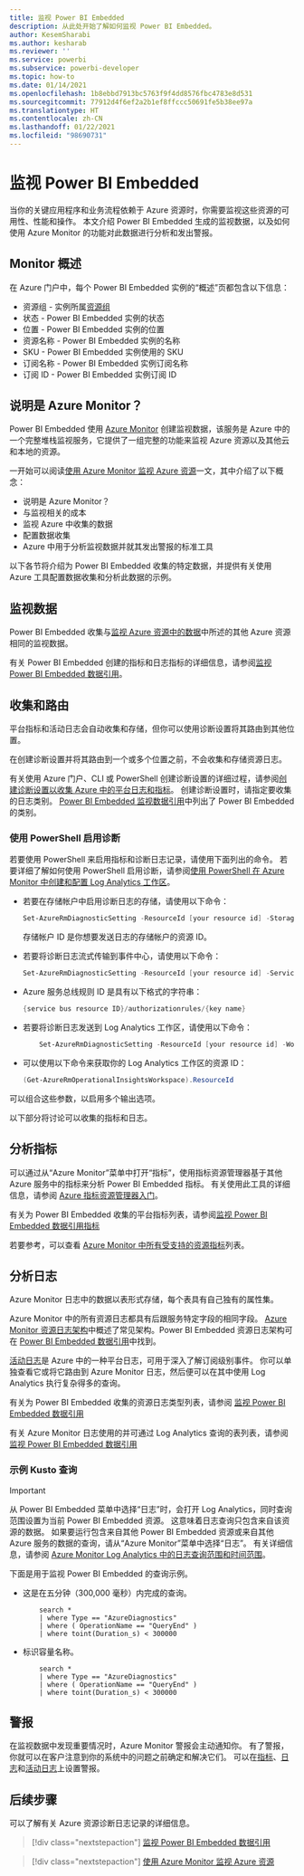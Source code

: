 ```yaml
---
title: 监视 Power BI Embedded
description: 从此处开始了解如何监视 Power BI Embedded。
author: KesemSharabi
ms.author: kesharab
ms.reviewer: ''
ms.service: powerbi
ms.subservice: powerbi-developer
ms.topic: how-to
ms.date: 01/14/2021
ms.openlocfilehash: 1b8ebbd7913bc5763f9f4dd8576fbc4783e8d531
ms.sourcegitcommit: 77912d4f6ef2a2b1ef8ffccc50691fe5b38ee97a
ms.translationtype: HT
ms.contentlocale: zh-CN
ms.lasthandoff: 01/22/2021
ms.locfileid: "98690731"
---
```

# <a name="monitor-power-bi-embedded"></a>监视 Power BI Embedded

当你的关键应用程序和业务流程依赖于 Azure 资源时，你需要监视这些资源的可用性、性能和操作。 本文介绍 Power BI Embedded 生成的监视数据，以及如何使用 Azure Monitor 的功能对此数据进行分析和发出警报。

## <a name="monitor-overview"></a>Monitor 概述

在 Azure 门户中，每个 Power BI Embedded 实例的“概述”页都包含以下信息：

* 资源组 - 实例所属[资源组](/azure/azure-resource-manager/management/overview#resource-groups)
* 状态 - Power BI Embedded 实例的状态
* 位置 - Power BI Embedded 实例的位置
* 资源名称 - Power BI Embedded 实例的名称
* SKU - Power BI Embedded 实例使用的 SKU
* 订阅名称 - Power BI Embedded 实例订阅名称
* 订阅 ID - Power BI Embedded 实例订阅 ID

## <a name="what-is-azure-monitor"></a>说明是 Azure Monitor？

Power BI Embedded  使用 [Azure Monitor](/azure/azure-monitor/overview) 创建监视数据，该服务是 Azure 中的一个完整堆栈监视服务，它提供了一组完整的功能来监视 Azure 资源以及其他云和本地的资源。

一开始可以阅读[使用 Azure Monitor 监视 Azure 资源](/azure/azure-monitor/insights/monitor-azure-resource)一文，其中介绍了以下概念：

- 说明是 Azure Monitor？
- 与监视相关的成本
- 监视 Azure 中收集的数据
- 配置数据收集
- Azure 中用于分析监视数据并就其发出警报的标准工具

以下各节将介绍为 Power BI Embedded 收集的特定数据，并提供有关使用 Azure 工具配置数据收集和分析此数据的示例。

## <a name="monitoring-data"></a>监视数据

Power BI Embedded 收集与[监视 Azure 资源中的数据](/azure/azure-monitor/insights/monitor-azure-resource#monitoring-data-from-Azure-resources)中所述的其他 Azure 资源相同的监视数据。

有关 Power BI Embedded 创建的指标和日志指标的详细信息，请参阅[监视 Power BI Embedded 数据引用](monitor-power-bi-embedded-reference.md)。

## <a name="collection-and-routing"></a>收集和路由

平台指标和活动日志会自动收集和存储，但你可以使用诊断设置将其路由到其他位置。  

在创建诊断设置并将其路由到一个或多个位置之前，不会收集和存储资源日志。

有关使用 Azure 门户、CLI 或 PowerShell 创建诊断设置的详细过程，请参阅[创建诊断设置以收集 Azure 中的平台日志和指标](/azure/azure-monitor/platform/diagnostic-settings)。 创建诊断设置时，请指定要收集的日志类别。 [Power BI Embedded 监视数据引用](monitor-power-bi-embedded-reference.md#resource-logs)中列出了 Power BI Embedded 的类别。

### <a name="using-powershell-to-enable-diagnostics"></a>使用 PowerShell 启用诊断

若要使用 PowerShell 来启用指标和诊断日志记录，请使用下面列出的命令。 若要详细了解如何使用 PowerShell 启用诊断，请参阅[使用 PowerShell 在 Azure Monitor 中创建和配置 Log Analytics 工作区](/azure/azure-monitor/platform/powershell-workspace-configuration)。

* 若要在存储帐户中启用诊断日志的存储，请使用以下命令：

    ```powershell
    Set-AzureRmDiagnosticSetting -ResourceId [your resource id] -StorageAccountId [your storage account id] -Enabled $true
    ```
    存储帐户 ID 是你想要发送日志的存储帐户的资源 ID。

* 若要将诊断日志流式传输到事件中心，请使用以下命令：

    ```powershell
    Set-AzureRmDiagnosticSetting -ResourceId [your resource id] -ServiceBusRuleId [your service bus rule id] -Enabled $true
    ```
* Azure 服务总线规则 ID 是具有以下格式的字符串：

    ```powershell
    {service bus resource ID}/authorizationrules/{key name}
    ```

* 若要将诊断日志发送到 Log Analytics 工作区，请使用以下命令：

    ```powershell
        Set-AzureRmDiagnosticSetting -ResourceId [your resource id] -WorkspaceId [resource id of the log analytics workspace] -Enabled $true
    ```

* 可以使用以下命令来获取你的 Log Analytics 工作区的资源 ID：

    ```powershell
    (Get-AzureRmOperationalInsightsWorkspace).ResourceId
    ```

可以组合这些参数，以启用多个输出选项。

以下部分将讨论可以收集的指标和日志。

## <a name="analyzing-metrics"></a>分析指标

可以通过从“Azure Monitor”菜单中打开“指标”，使用指标资源管理器基于其他 Azure 服务中的指标来分析 Power BI Embedded 指标。 有关使用此工具的详细信息，请参阅 [Azure 指标资源管理器入门](/azure/azure-monitor/platform/metrics-getting-started)。

有关为 Power BI Embedded 收集的平台指标列表，请参阅[监视 Power BI Embedded 数据引用指标](monitor-power-bi-embedded-reference.md#metrics)  

若要参考，可以查看 [Azure Monitor 中所有受支持的资源指标](/azure/azure-monitor/platform/metrics-supported)列表。

## <a name="analyzing-logs"></a>分析日志

Azure Monitor 日志中的数据以表形式存储，每个表具有自己独有的属性集。  

Azure Monitor 中的所有资源日志都具有后跟服务特定字段的相同字段。 [Azure Monitor 资源日志架构](https://docs.microsoft.com/azure/azure-monitor/platform/diagnostic-logs-schema#top-level-resource-logs-schema)中概述了常见架构。Power BI Embedded 资源日志架构可在 [Power BI Embedded 数据引用](monitor-power-bi-embedded-reference.md#schemas)中找到。

[活动日志](/azure/azure-monitor/platform/activity-log)是 Azure 中的一种平台日志，可用于深入了解订阅级别事件。 你可以单独查看它或将它路由到 Azure Monitor 日志，然后便可以在其中使用 Log Analytics 执行复杂得多的查询。  

有关为 Power BI Embedded 收集的资源日志类型列表，请参阅 [监视 Power BI Embedded 数据引用](monitor-power-bi-embedded-reference.md#resource-logs)  

有关 Azure Monitor 日志使用的并可通过 Log Analytics 查询的表列表，请参阅[监视 Power BI Embedded 数据引用](monitor-power-bi-embedded-reference.md#azure-monitor-logs-tables)  

### <a name="sample-kusto-queries"></a>示例 Kusto 查询

> [!IMPORTANT]
> 从 Power BI Embedded 菜单中选择“日志”时，会打开 Log Analytics，同时查询范围设置为当前 Power BI Embedded 资源。 这意味着日志查询只包含来自该资源的数据。 如果要运行包含来自其他 Power BI Embedded 资源或来自其他 Azure 服务的数据的查询，请从“Azure Monitor”菜单中选择“日志”。 有关详细信息，请参阅 [Azure Monitor Log Analytics 中的日志查询范围和时间范围](/azure/azure-monitor/log-query/scope/)。

下面是用于监视 Power BI Embedded 的查询示例。

* 这是在五分钟（300,000 毫秒）内完成的查询。

    ```Kusto
        search *
        | where Type == "AzureDiagnostics"
        | where ( OperationName == "QueryEnd" )
        | where toint(Duration_s) < 300000   
    ```
* 标识容量名称。

    ```Kusto
        search *
        | where Type == "AzureDiagnostics"
        | where ( OperationName == "QueryEnd" )
        | where toint(Duration_s) < 300000   
    ```

## <a name="alerts"></a>警报

在监视数据中发现重要情况时，Azure Monitor 警报会主动通知你。 有了警报，你就可以在客户注意到你的系统中的问题之前确定和解决它们。 可以在[指标](/azure/azure-monitor/platform/alerts-metric-overview)、[日志](/azure/azure-monitor/platform/alerts-unified-log)和[活动日志](/azure/azure-monitor/platform/activity-log-alerts)上设置警报。

## <a name="next-steps"></a>后续步骤

可以了解有关 Azure 资源诊断日志记录的详细信息。

>[!div class="nextstepaction"]
>[监视 Power BI Embedded 数据引用](monitor-power-bi-embedded-reference.md)

>[!div class="nextstepaction"]
>[使用 Azure Monitor 监视 Azure 资源](/azure/azure-monitor/insights/monitor-azure-resource)
